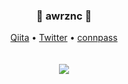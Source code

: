 <div align="center">
  <h3>🦀 awrznc 🦐</h3>
  <a target="_blank" href="https://qiita.com/awrznc">Qiita</a> •
  <a target="_blank" href="https://twitter.com/kouchairo0">Twitter</a> •
  <a target="_blank" href="https://connpass.com/user/awrznc/">connpass</a>
  <br><br><br>
  <img src="https://github-readme-stats.vercel.app/api?username=awrznc&show_icons=true&hide_title=true" />
</div>


<!--
**awrznc/awrznc** is a ✨ _special_ ✨ repository because its `README.md` (this file) appears on your GitHub profile.

Here are some ideas to get you started:

- 🔭 I’m currently working on ...
- 🌱 I’m currently learning ...
- 👯 I’m looking to collaborate on ...
- 🤔 I’m looking for help with ...
- 💬 Ask me about ...
- 📫 How to reach me: ...
- 😄 Pronouns: ...
- ⚡ Fun fact: ...
-->
